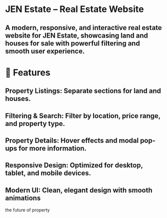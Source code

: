 # JEN Estate – Real Estate Website #

## A modern, responsive, and interactive real estate website for JEN Estate, showcasing land and houses for sale with powerful filtering and smooth user experience.

# 🚀 Features

## Property Listings: Separate sections for land and houses.

## Filtering & Search: Filter by location, price range, and property type.

## Property Details: Hover effects and modal pop-ups for more information.

## Responsive Design: Optimized for desktop, tablet, and mobile devices.

## Modern UI: Clean, elegant design with smooth animations ##

the future of property
